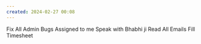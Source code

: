 ```yaml
---
created: 2024-02-27 00:08
---
```

Fix All Admin Bugs Assigned to me
Speak with Bhabhi ji
Read All Emails
Fill Timesheet